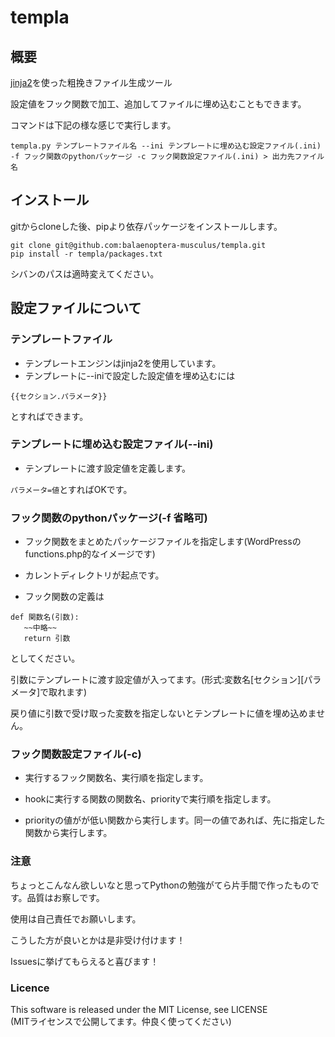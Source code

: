 # templa
## 概要
[jinja2](http://jinja.pocoo.org/)を使った粗挽きファイル生成ツール

設定値をフック関数で加工、追加してファイルに埋め込むこともできます。

コマンドは下記の様な感じで実行します。

```
templa.py テンプレートファイル名 --ini テンプレートに埋め込む設定ファイル(.ini) -f フック関数のpythonパッケージ -c フック関数設定ファイル(.ini) > 出力先ファイル名
```

## インストール
gitからcloneした後、pipより依存パッケージをインストールします。

```
git clone git@github.com:balaenoptera-musculus/templa.git
pip install -r templa/packages.txt
```

シバンのパスは適時変えてください。

## 設定ファイルについて
### テンプレートファイル
* テンプレートエンジンはjinja2を使用しています。
* テンプレートに--iniで設定した設定値を埋め込むには

```
{{セクション.パラメータ}}
```

とすればできます。

### テンプレートに埋め込む設定ファイル(--ini)
* テンプレートに渡す設定値を定義します。

```パラメータ=値```とすればOKです。

### フック関数のpythonパッケージ(-f 省略可)

* フック関数をまとめたパッケージファイルを指定します(WordPressのfunctions.php的なイメージです)

* カレントディレクトリが起点です。

* フック関数の定義は

```
def 関数名(引数):
   ~~中略~~
   return 引数
```

としてください。

引数にテンプレートに渡す設定値が入ってます。(形式:変数名\[セクション\]\[パラメータ\]で取れます)

戻り値に引数で受け取った変数を指定しないとテンプレートに値を埋め込めません。

### フック関数設定ファイル(-c)
* 実行するフック関数名、実行順を指定します。

* hookに実行する関数の関数名、priorityで実行順を指定します。

* priorityの値がが低い関数から実行します。同一の値であれば、先に指定した関数から実行します。

### 注意
ちょっとこんなん欲しいなと思ってPythonの勉強がてら片手間で作ったものです。品質はお察しです。

使用は自己責任でお願いします。

こうした方が良いとかは是非受け付けます！

Issuesに挙げてもらえると喜びます！

### Licence
This software is released under the MIT License, see LICENSE<br />
(MITライセンスで公開してます。仲良く使ってください)
